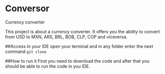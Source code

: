# Conversor
Currency converter

This project is about a currency converter. It offers you the ability to convert from USD to MXN, ARS, BRL, BOB, CLP, COP and viceversa.

##Access
In your IDE open your terminal and in any folder enter the next command
`git clone `

##How to run it
First you need to download the code and after that you should be able to run the code in you IDE.
